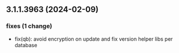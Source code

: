 ## 3.1.1.3963 (2024-02-09)

### fixes (1 change)

- fix(qb): avoid encryption on update and fix version helper libs per database
